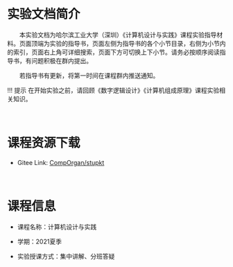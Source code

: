 # 实验文档简介

&emsp;&emsp;本实验文档为哈尔滨工业大学（深圳）《计算机设计与实践》课程实验指导材料。页面顶端为实验的指导书，页面左侧为指导书的各个小节目录，右侧为小节内的索引，页面右上角可详细搜索，页面下方可切换上下小节。请务必按顺序阅读指导书，有问题积极在群内提出。

&emsp;&emsp;若指导书有更新，将第一时间在课程群内推送通知。

!!! 提示
    在开始实验之前，请回顾《数字逻辑设计》《计算机组成原理》课程实验相关知识。

&emsp;&emsp;

# 课程资源下载

- Gitee Link: [CompOrgan/stupkt](https://gitee.com/hitsz-cslab/organ/tree/2021-Summer/stupkt)

&emsp;&emsp;

# 课程信息

- 课程名称：计算机设计与实践

- 学期：2021夏季

- 实验授课方式：集中讲解、分班答疑

